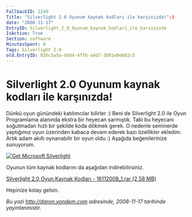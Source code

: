 ```yaml
---
FallbackID: 2249
Title: "Silverlight 2.0 Oyunum kaynak kodları ile karşınızda!":)
date: "2008-11-17"
EntryID: Silverlight_2_0_Oyunum_kaynak_kodlari_ile_karsinizda
IsActive: True
Section: software
MinutesSpent: 0
Tags: Silverlight 2.0
old.EntryID: 926c5a5a-d4d4-4ff6-a4d7-3001e0e682c5
---
```

# Silverlight 2.0 Oyunum kaynak kodları ile karşınızda!
Dünkü oyun günündeki katılımcılar bilirler :) Beni de Silverlight 2.0
ile Oyun Programlama alanında ekstra bir heyecan sarmıştık. Tabi bu
heyecanı soğutmadan hızlı bir şekilde koda dökmek gerek. O nedenle
seminerde yaptığımız oyun üzerinden kabaca devam ederek bazı özellikler
ekledim. Artık adam akıllı oynanabilir bir oyun oldu :) Aşağıda
beğenilerinize sunuyorum.

[![Get Microsoft
Silverlight](http://go.microsoft.com/fwlink/?LinkId=108181)](http://go.microsoft.com/fwlink/?LinkID=124807)

Oyunun tüm kaynak kodlarını da aşağıdan indirebilirsiniz.

[Silverlight 2.0 Oyun Kaynak Kodları - 16112008\_1.rar (2,58
MB)](media/Silverlight_2_0_Oyunum_kaynak_kodlari_ile_karsinizda/16112008_1.rar)

Hepinize kolay gelsin.



*Bu yazi http://daron.yondem.com adresinde, 2008-11-17 tarihinde yayinlanmistir.*
